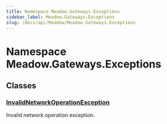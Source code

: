 ```yaml
---
title: Namespace Meadow.Gateways.Exceptions
sidebar_label: Meadow.Gateways.Exceptions
slug: /docs/api/Meadow/Meadow.Gateways.Exceptions
---
```

# Namespace Meadow.Gateways.Exceptions
## Classes
### [InvalidNetworkOperationException](../Meadow.Gateways.Exceptions/InvalidNetworkOperationException)
Invalid network operation exception.
